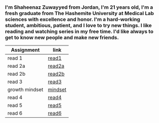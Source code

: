 ### I'm Shaheenaz Zuwayyed from Jordan, I'm 21 years old, I'm a fresh graduate from The Hashemite University at Medical Lab sciences with excellence and honor. I'm a hard-working student, ambitious, patient, and I love to try new things. I like reading and watching series in my free time. I'd like always to get to know new people and make new friends.

| Assignment | link
| --- | --- | 
| read 1 | [read1](read1.md) |
| read 2a | [read2a](read2a.md) |
| read 2b | [read2b](read2b.md) |
| read 3  | [read3](read3.md) |
| growth mindset| [mindset](growthmindset.md) |
| read 4 | [read4](read4.md) |
| read 5 | [read5](read5.md) |
| read 6 | [read6](read6.md) |